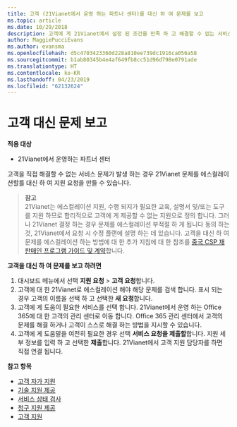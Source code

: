 ```yaml
---
title: 고객 (21Vianet에서 운영 하는 파트너 센터)를 대신 하 여 문제를 보고
ms.topic: article
ms.date: 10/29/2018
description: 고객에 게 21Vianet에서 설정 된 조건을 만족 하 고 해결할 수 없는 서비스 문제를 발생 하는 경우에 지원 요청을 파일입니다.
author: MaggiePucciEvans
ms.author: evansma
ms.openlocfilehash: d5c4703423360d228a810ee739dc1916ca056a58
ms.sourcegitcommit: b1ab80345b4e4af649fb8cc51d96d798e0791ade
ms.translationtype: HT
ms.contentlocale: ko-KR
ms.lasthandoff: 04/23/2019
ms.locfileid: "62132624"
---
```

# <a name="report-problems-on-behalf-of-a-customer"></a>고객 대신 문제 보고

**적용 대상**

-   21Vianet에서 운영하는 파트너 센터


고객을 직접 해결할 수 없는 서비스 문제가 발생 하는 경우 21Vianet 문제를 에스컬레이션할를 대신 하 여 지원 요청을 만들 수 있습니다.

>**참고**<br>21Vianet는 에스컬레이션 지원, 수행 되지가 필요한 교육, 설명서 및/또는 도구를 지원 하므로 합리적으로 고객에 게 제공할 수 없는 지원으로 정의 합니다. 그러나 21Vianet 결정 하는 경우 문제를 에스컬레이션 부적절 하 게 됩니다 동의 하는 것, 21Vianet에서 요청 시 수정 플랜에 설명 하는 데 있습니다. 고객을 대신 하 여 문제를 에스컬레이션 하는 방법에 대 한 추가 지침에 대 한 참조를 [중국 CSP 재판매인 프로그램 가이드 및 계약](csp-program-guide-and-agreements.md)합니다.


**고객을 대신 하 여 문제를 보고 하려면**

1. 대시보드 메뉴에서 선택 **지원 요청** &gt; **고객 요청**합니다.
2. 고객에 대 한 21Vianet로 에스컬레이션 해야 해당 문제를 검색 합니다. 표시 되는 경우 고객의 이름을 선택 하 고 선택한 **새 요청**합니다.
3. 고객에 게 도움이 필요한 서비스를 선택 합니다. 21Vianet에서 운영 하는 Office 365에 대 한 고객의 관리 센터로 이동 합니다. Office 365 관리 센터에서 고객의 문제를 해결 하거나 고객이 스스로 해결 하는 방법을 지시할 수 있습니다.
4. 고객에 게 도움말을 여전히 필요한 경우 선택 **서비스 요청을 제출할**합니다. 지원 세부 정보를 입력 하 고 선택한 **제출**합니다. 21Vianet에서 고객 지원 담당자를 하면 직접 연결 됩니다.

**참고 항목**

-   [고객 자가 지원](customer-self-support.md)
-   [기술 지원 제공](provide-technical-support.md)
-   [서비스 상태 검사](check-service-health.md)
-   [청구 지원 제공](provide-billing-support.md)
-   [ 고객 지원](customer-support.md)